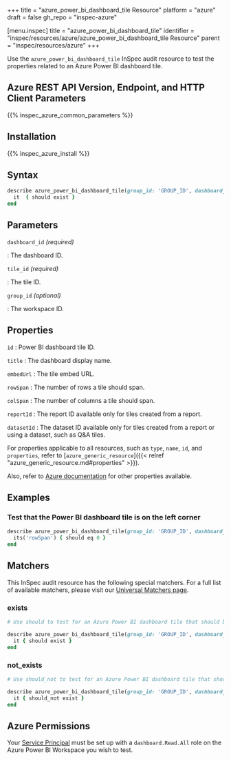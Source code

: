 +++
title = "azure_power_bi_dashboard_tile Resource"
platform = "azure"
draft = false
gh_repo = "inspec-azure"

[menu.inspec]
title = "azure_power_bi_dashboard_tile"
identifier = "inspec/resources/azure/azure_power_bi_dashboard_tile Resource"
parent = "inspec/resources/azure"
+++

Use the `azure_power_bi_dashboard_tile` InSpec audit resource to test the properties related to an Azure Power BI dashboard tile.

## Azure REST API Version, Endpoint, and HTTP Client Parameters

{{% inspec_azure_common_parameters %}}

## Installation

{{% inspec_azure_install %}}

## Syntax

```ruby
describe azure_power_bi_dashboard_tile(group_id: 'GROUP_ID', dashboard_id: 'dashboard_ID', title_id: 'TITLE_ID') do
  it  { should exist }
end
```

## Parameters

`dashboard_id` _(required)_

: The dashboard ID.

`tile_id` _(required)_

: The tile ID.

`group_id` _(optional)_

: The workspace ID.

## Properties

`id`
: Power BI dashboard tile ID.

`title`
: The dashboard display name.

`embedUrl`
: The tile embed URL.

`rowSpan`
: The number of rows a tile should span.

`colSpan`
: The number of columns a tile should span.

`reportId`
: The report ID available only for tiles created from a report.

`datasetId`
: The dataset ID available only for tiles created from a report or using a dataset, such as Q&A tiles.

For properties applicable to all resources, such as `type`, `name`, `id`, and `properties`, refer to [`azure_generic_resource`]({{< relref "azure_generic_resource.md#properties" >}}).

Also, refer to [Azure documentation](https://docs.microsoft.com/en-us/rest/api/power-bi/dashboards/get-tile) for other properties available.

## Examples

### Test that the Power BI dashboard tile is on the left corner

```ruby
describe azure_power_bi_dashboard_tile(group_id: 'GROUP_ID', dashboard_id: 'dashboard_ID', title_id: 'TITLE_ID')  do
  its('rowSpan') { should eq 0 }
end
```

## Matchers

This InSpec audit resource has the following special matchers. For a full list of available matchers, please visit our [Universal Matchers page](/inspec/matchers/).

### exists

```ruby
# Use should to test for an Azure Power BI dashboard tile that should be in the resource group.

describe azure_power_bi_dashboard_tile(group_id: 'GROUP_ID', dashboard_id: 'dashboard_ID', title_id: 'TITLE_ID')  do
  it { should exist }
end
```

### not_exists

```ruby
# Use should_not to test for an Azure Power BI dashboard tile that should not be in the resource group.

describe azure_power_bi_dashboard_tile(group_id: 'GROUP_ID', dashboard_id: 'dashboard_ID', title_id: 'TITLE_ID')  do
  it { should_not exist }
end
```

## Azure Permissions

Your [Service Principal](https://docs.microsoft.com/en-us/azure/azure-resource-manager/resource-group-create-service-principal-portal) must be set up with a `dashboard.Read.All` role on the Azure Power BI Workspace you wish to test.
